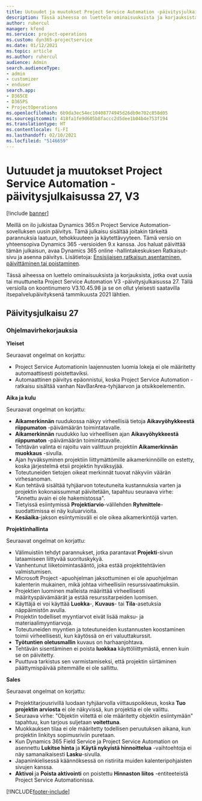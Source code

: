 ```yaml
---
title: Uutuudet ja muutokset Project Service Automation -päivitysjulkaisussa 27, V3
description: Tässä aiheessa on luettelo ominaisuuksista ja korjauksista, jotka ovat käytettävissä Project Service Automation -päivitysjulkaisussa 27, V3.
author: ruhercul
manager: kfend
ms.service: project-operations
ms.custom: dyn365-projectservice
ms.date: 01/12/2021
ms.topic: article
ms.author: ruhercul
audience: Admin
search.audienceType:
- admin
- customizer
- enduser
search.app:
- D365CE
- D365PS
- ProjectOperations
ms.openlocfilehash: 6b9da3ec54ec10408774945d26db9e702c858d05
ms.sourcegitcommit: 418fa1fe9d605b8faccc2d5dee1b04b4e753f194
ms.translationtype: HT
ms.contentlocale: fi-FI
ms.lasthandoff: 02/10/2021
ms.locfileid: "5146659"
---
```

# <a name="whats-new-or-changed-in-project-service-automation-update-release-27-v3"></a>Uutuudet ja muutokset Project Service Automation -päivitysjulkaisussa 27, V3

[!include [banner](../includes/psa-now-project-operations.md)]

Meillä on ilo julkistaa Dynamics 365:n Project Service Automation-sovelluksen uusin päivitys. Tämä julkaisu sisältää joitakin tärkeitä parannuksia laatuun, tehokkuuteen ja käytettävyyteen. Tämä versio on yhteensopiva Dynamics 365 -versioiden 9.x kanssa. Jos haluat päivittää tämän julkaisun, avaa Dynamics 365 online -hallintakeskuksen Ratkaisut-sivu ja asenna päivitys. Lisätietoja: [Ensisijaisen ratkaisun asentaminen, päivittäminen tai poistaminen](https://docs.microsoft.com/power-platform/admin/install-remove-preferred-solution).

Tässä aiheessa on luettelo ominaisuuksista ja korjauksista, jotka ovat uusia tai muuttuneita Project Service Automation V3 -päivitysjulkaisussa 27. Tällä versiolla on koontinumero V3.10.45.98 ja se on ollut yleisesti saatavilla itsepalvelupäivityksenä tammikuusta 2021 lähtien.

## <a name="update-release-27"></a>Päivitysjulkaisu 27

### <a name="bug-fixes"></a>Ohjelmavirhekorjauksia

**Yleiset**

Seuraavat ongelmat on korjattu:

- Project Service Automationin laajennusten luomia lokeja ei ole määritetty automaattisesti poistettaviksi.
- Automaattinen päivitys epäonnistui, koska Project Service Automation -ratkaisu sisältää vanhan NavBarArea-tyhjäarvon ja otsikkoelementin.

**Aika ja kulu**

Seuraavat ongelmat on korjattu:

- **Aikamerkinnän** ruudukossa näkyy virheellisiä tietoja **Aikavyöhykkeestä riippumaton** -päivämäärän toimintatavalle.
- **Aikamerkinnän** ruudukko luo virheellisen ajan **Aikavyöhykkeestä riippumaton** -päivämäärän toimintatavalle.
- Tehtävän valinta ei rajoitu vain valittuun projektiin **Aikamerkinnän muokkaus** -sivulla.
- Ajan hyväksyminen projektiin liittymättömille aikamerkinnöille on estetty, koska järjestelmä etsii projektin hyväksyjää.
- Toteutuneiden tietojen oikeat merkinnät tuovat näkyviin väärän virhesanoman.
- Kun tehtävä sisältää tyhjäarvon toteutuneita kustannuksia varten ja projektin kokonaissummat päivitetään, tapahtuu seuraava virhe: "Annettu avain ei ole hakemistossa".
- Tietyissä esiintymissä **Projektiarvio**-välilehden **Ryhmittele**-suodattimissa ei näy kuluarvioita.
- **Kesäaika**-jakson esiintymisväli ei ole oikea aikamerkintöjä varten.

**Projektinhallinta**

Seuraavat ongelmat on korjattu:

- Välimuistiin tehdyt parannukset, jotka parantavat **Projekti**-sivun lataamiseen liittyvää suorituskykyä.
- Vanhentunut liiketoimintasääntö, joka estää projektitehtävien valmistumisen.
- Microsoft Project -apuohjelman jaksottuminen ei ole apuohjelman kalenterin mukainen, mikä johtaa virheellisiin resurssivaatimuksiin.
- Projektien luominen malleista määrittää virheellisesti määrityspäivämäärät ja estää resurssitarpeiden luomisen.
- Käyttäjä ei voi käyttää **Luokka**-, **Kuvaus**- tai **Tila**-asetuksia näppäimistön avulla.
- Projektin todelliset myyntiarvot eivät lisää maksu- ja materiaalimyyntiarvoja.
- Toteutuneiden myyntien ja toteutuneiden kustannusten koostaminen toimii virheellisesti, kun käytössä on eri valuuttakurssit.
- **Työtuntien oletusmallin** kuvaus on harhaanjohtava.
- Tehtävän sisentäminen ei poista **luokkaa** käyttöliittymästä, ennen kuin se on päivitetty.
- Puuttuva tarkistus sen varmistamiseksi, että projektin siirtäminen päättymispäivää pitemmälle ei ole sallittu.

**Sales**

Seuraavat ongelmat on korjattu:

- Projektitarjousrivillä luodaan tyhjäarvolla viittauspoikkeus, koska **Tuo projektin arviosta** ei ole näkyvissä, kun projektia ei ole valittu.
- Seuraava virhe: "Objektin viitettä ei ole määritetty objektin esiintymään" tapahtuu, kun tarjous suljetaan **voitettuna**.
- Muokkauksen tilaa ei ole määritetty todellisen peruutuksen aikana, kun projektin linkitys sopimusriviin puretaan.
- Kun Dynamics 365 Field Service ja Project Service Automation on asennettu **Lukitse hinta** ja **Käytä nykyistä hinnoittelua** -vaihtoehtoja ei näy samanaikaisesti **Lasku**-sivulla.
- Japaninkielisessä käännöksessä on ristiriita muiden kalenteripohjaisten sivujen kanssa.
- **Aktivoi** ja **Poista aktivointi** on poistettu **Hinnaston liitos** -entiteeteistä Project Service Automationissa.


[!INCLUDE[footer-include](../includes/footer-banner.md)]